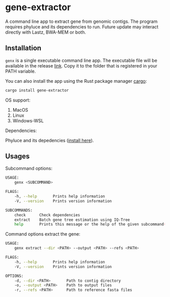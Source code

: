 # gene-extractor

A command line app to extract gene from genomic contigs. The program requires phyluce and its dependencies to run. Future update may interact directly with Lastz, BWA-MEM or both.

## Installation

`genx` is a single executable command line app. The executable file will be available in the release [link](https://github.com/hhandika/myte/releases). Copy it to the folder that is registered in your PATH variable.

You can also install the app using the Rust package manager [cargo](https://doc.rust-lang.org/cargo/getting-started/installation.html):

```Bash
cargo install gene-extractor
```

OS support:

1. MacOS
2. Linux
3. Windows-WSL

Dependencies:

Phyluce and its depedencies ([install here](https://phyluce.readthedocs.io/en/latest/)).

## Usages

Subcommand options:

```Bash
USAGE:
    genx <SUBCOMMAND>

FLAGS:
    -h, --help       Prints help information
    -V, --version    Prints version information

SUBCOMMANDS:
    check      Check dependencies
    extract    Batch gene tree estimation using IQ-Tree
    help       Prints this message or the help of the given subcommand(s)
```

Command options extract the gene:

```Bash
USAGE:
    genx extract --dir <PATH> --output <PATH> --refs <PATH>

FLAGS:
    -h, --help       Prints help information
    -V, --version    Prints version information

OPTIONS:
    -d, --dir <PATH>       Path to contig directory
    -o, --output <PATH>    Path to output files
    -r, --refs <PATH>      Path to reference fasta files
```
